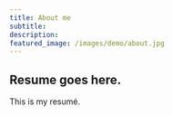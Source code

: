 ```yaml
---
title: About me
subtitle:
description:
featured_image: /images/demo/about.jpg
---
```


## Resume goes here.

This is my resumé.
